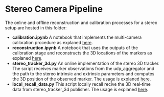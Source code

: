 # Stereo Camera Pipeline

The online and offline reconstruction and calibration processes for a stereo setup are hosted in this folder:
- **calibration.ipynb** A notebook that implements the multi-camera calibration procedure as explaned [here](/doc/tutorial2_stereo_3d.md).
- **reconstruction.ipynb** A notebook that uses the outputs of the calibration stage and reconstructs the 3D locations of the markers as explaned [here](/doc/tutorial2_stereo_3d.md).
- **stereo_tracker_3d.py** An online implementation of the stereo 3D tracker. The script receives marker observations from the udp_aggregator and the path to the stereo intrinsic and extrinsic parameters and computes the 3D position of the observed marker. The usage is explaned [here](/doc/tutorial2_stereo_3d.md).
- **local_recall_data.py** This script locally recall recive the 3D real-time data from stereo_tracker_3d publisher. The usage is explaned [here](/doc/tutorial2_stereo_3d.md).


